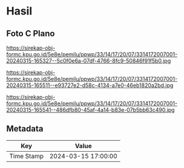 # Hasil

## Foto C Plano

https://sirekap-obj-formc.kpu.go.id/5e8e/pemilu/ppwp/33/14/17/20/07/3314172007001-20240315-165327--5c0f0e6a-07df-4766-8fc9-50846f91f5b0.jpg

https://sirekap-obj-formc.kpu.go.id/5e8e/pemilu/ppwp/33/14/17/20/07/3314172007001-20240315-165511--e93727e2-d58c-4134-a7e0-46eb1820a2bd.jpg

https://sirekap-obj-formc.kpu.go.id/5e8e/pemilu/ppwp/33/14/17/20/07/3314172007001-20240315-165541--486dfb80-45af-4a14-b83e-07b5bb63c490.jpg


## Metadata

| Key        | Value               |
| ---------- | ------------------- |
| Time Stamp | 2024-03-15 17:00:00 |



